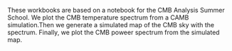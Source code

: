 These workbooks are based on a notebook for the CMB Analysis Summer School. We plot the CMB temperature spectrum from a CAMB simulation.Then we generate a simulated map of the CMB sky with the spectrum. Finally, we plot the CMB poweer spectrum from the simulated map.
